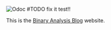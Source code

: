 ![Odoc](https://github.com/gitoleg/binaryanalysisplatform.github.io/workflows/Documentation/badge.svg)
#TODO fix it test!!

This is the [Binary Analysis Blog](http://binaryanalysisplatform.github.io) website.

